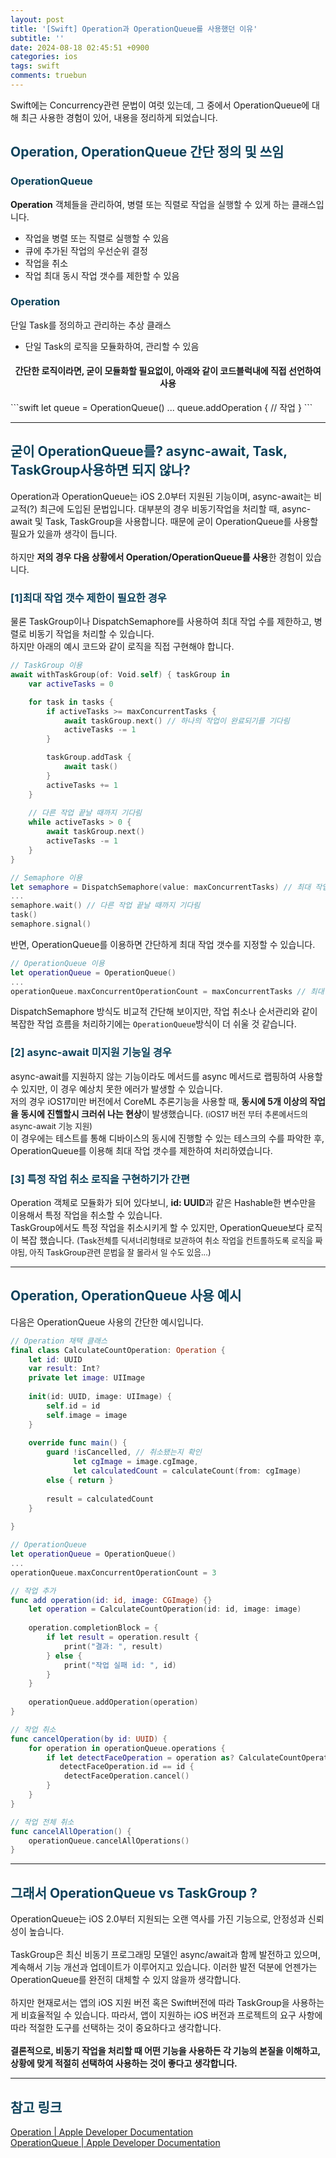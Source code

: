 ```yaml
---
layout: post
title: '[Swift] Operation과 OperationQueue를 사용했던 이유'
subtitle: ''
date: 2024-08-18 02:45:51 +0900
categories: ios
tags: swift
comments: truebun
---
```


Swift에는 Concurrency관련 문법이 여럿 있는데, 그 중에서 OperationQueue에 대해 최근 사용한 경험이 있어, 내용을 정리하게 되었습니다.<br>

<h2 style="color:#0e435c;">Operation, OperationQueue 간단 정의 및 쓰임</h2>
<h3 style="color:#0e435c;">OperationQueue</h3>
<b>Operation</b> 객체들을 관리하여, 병렬 또는 직렬로 작업을 실행할 수 있게 하는 클래스입니다.

* 작업을 병렬 또는 직렬로 실행할 수 있음
* 큐에 추가된 작업의 우선순위 결정
* 작업을 취소
* 작업 최대 동시 작업 갯수를 제한할 수 있음

<h3 style="color:#0e435c;">Operation</h3>
단일 Task를 정의하고 관리하는 추상 클래스

* 단일 Task의 로직을 모듈화하여, 관리할 수 있음

<h4 align="middle">간단한 로직이라면, 굳이 모듈화할 필요없이, 아래와 같이 코드블럭내에 직접 선언하여 사용</h4>
```swift
let queue = OperationQueue()
...
queue.addOperation {
    // 작업            
}
```

---

<h2 style="color:#0e435c;">굳이 OperationQueue를? async-await, Task, TaskGroup사용하면 되지 않나?</h2>

Operation과 OperationQueue는 iOS 2.0부터 지원된 기능이며, async-await는 비교적(?) 최근에 도입된 문법입니다. 대부분의 경우 비동기작업을 처리할 때, async-await 및 Task, TaskGroup을 사용합니다. 때문에 굳이 OperationQueue를 사용할 필요가 있을까 생각이 듭니다.<br>
<br>
하지만 <b class="green">저의 경우 다음 상황에서 Operation/OperationQueue를 사용</b>한 경험이 있습니다.

<h3 style="color:#0e435c;">[1]최대 작업 갯수 제한이 필요한 경우</h3>

물론 TaskGroup이나 DispatchSemaphore를 사용하여 최대 작업 수를 제한하고, 병렬로 비동기 작업을 처리할 수 있습니다.<br>
하지만 아래의 예시 코드와 같이 로직을 직접 구현해야 합니다.

```swift
// TaskGroup 이용
await withTaskGroup(of: Void.self) { taskGroup in
    var activeTasks = 0

    for task in tasks {
        if activeTasks >= maxConcurrentTasks {
            await taskGroup.next() // 하나의 작업이 완료되기를 기다림
            activeTasks -= 1
        }

        taskGroup.addTask {
            await task()
        }
        activeTasks += 1
    }
        
    // 다른 작업 끝날 때까지 기다림
    while activeTasks > 0 {
        await taskGroup.next()
        activeTasks -= 1
    }
}

// Semaphore 이용
let semaphore = DispatchSemaphore(value: maxConcurrentTasks) // 최대 작업 갯수 지정
...
semaphore.wait() // 다른 작업 끝날 때까지 기다림
task()
semaphore.signal()
```

반면, OperationQueue를 이용하면 간단하게 최대 작업 갯수를 지정할 수 있습니다.

```swift
// OperationQueue 이용
let operationQueue = OperationQueue()
...
operationQueue.maxConcurrentOperationCount = maxConcurrentTasks // 최대 작업 갯수 지정
```

DispatchSemaphore 방식도 비교적 간단해 보이지만, 작업 취소나 순서관리와 같이 복잡한 작업 흐름을 처리하기에는 `OperationQueue`방식이 더 쉬울 것 같습니다.

<h3 style="color:#0e435c;">[2] async-await 미지원 기능일 경우</h3>
async-await를 지원하지 않는 기능이라도 메서드를 async 메서드로 랩핑하여 사용할 수 있지만, 이 경우 <rd>예상치 못한 에러가 발생</rd>할 수 있습니다.<br>
저의 경우 iOS17미만 버전에서 CoreML 추론기능을 사용할 때, <b>동시에 5개 이상의 작업을 동시에 진핼할시 크러쉬 나는 현상</b>이 발생했습니다.
<span style="font-size:90%">(iOS17 버전 부터 추론메서드의 async-await 기능 지원)</span><br>
이 경우에는 테스트를 통해 디바이스의 동시에 진행할 수 있는 테스크의 수를 파악한 후, OperationQueue를 이용해 최대 작업 갯수를 제한하여 처리하였습니다.<br>

<h3 style="color:#0e435c;">[3] 특정 작업 취소 로직을 구현하기가 간편</h3>
Operation 객체로 모듈화가 되어 있다보니, <b class="purple">id: UUID</b>과 같은 Hashable한 변수만을 이용해서 특정 작업을 취소할 수 있습니다.<br>
TaskGroup에서도 특정 작업을 취소시키게 할 수 있지만, OperationQueue보다 로직이 복잡 했습니다. <span style="font-size:90%">(Task전체를 딕셔너리형태로 보관하여 취소 작업을 컨트롤하도록 로직을 짜야됨, 아직 TaskGroup관련 문법을 잘 몰라서 일 수도 있음...)</span>

---

<h2 style="color:#0e435c;">Operation, OperationQueue 사용 예시</h2>

다음은 OperationQueue 사용의 간단한 예시입니다.<br>

```swift
// Operation 채택 클래스
final class CalculateCountOperation: Operation {
    let id: UUID
    var result: Int?
    private let image: UIImage
    
    init(id: UUID, image: UIImage) {
        self.id = id
        self.image = image
    }
    
    override func main() {
        guard !isCancelled, // 취소됐는지 확인
              let cgImage = image.cgImage,
              let calculatedCount = calculateCount(from: cgImage)
        else { return }
        
        result = calculatedCount
    }
    
}

// OperationQueue
let operationQueue = OperationQueue()
...
operationQueue.maxConcurrentOperationCount = 3

// 작업 추가
func add operation(id: id, image: CGImage) {}
    let operation = CalculateCountOperation(id: id, image: image)
            
    operation.completionBlock = {
        if let result = operation.result {
            print("결과: ", result)
        } else {
            print("작업 실패 id: ", id)
        }
    }
            
    operationQueue.addOperation(operation)
}

// 작업 취소
func cancelOperation(by id: UUID) {
    for operation in operationQueue.operations {
        if let detectFaceOperation = operation as? CalculateCountOperation,
           detectFaceOperation.id == id {
            detectFaceOperation.cancel()
        }
    }
}

// 작업 전체 취소
func cancelAllOperation() {
    operationQueue.cancelAllOperations()
}
```

---

<h2 style="color:#0e435c;">그래서 OperationQueue vs TaskGroup ?</h2>
OperationQueue는 iOS 2.0부터 지원되는 오랜 역사를 가진 기능으로, 안정성과 신뢰성이 높습니다.<br>
<br>
TaskGroup은 최신 비동기 프로그래밍 모델인 async/await과 함께 발전하고 있으며, 계속해서 기능 개선과 업데이트가 이루어지고 있습니다. 이러한 발전 덕분에 언젠가는 OperationQueue를 완전히 대체할 수 있지 않을까 생각합니다.<br>
<br>
하지만 현재로서는 앱의 iOS 지원 버전 혹은 Swift버전에 따라 TaskGroup을 사용하는게 비효율적일 수 있습니다. 따라서, 앱이 지원하는 iOS 버전과 프로젝트의 요구 사항에 따라 적절한 도구를 선택하는 것이 중요하다고 생각합니다.<br>
<br>
<b>결론적으로, 비동기 작업을 처리할 때 어떤 기능을 사용하든 각 기능의 본질을 이해하고, 상황에 맞게 적절히 선택하여 사용하는 것이 좋다고 생각합니다.</b>

---

<h2 style="color:#0e435c;">참고 링크</h2>

<a href="https://developer.apple.com/documentation/foundation/operation">Operation | Apple Developer Documentation</a><br>
<a href="https://developer.apple.com/documentation/foundation/operationqueue">OperationQueue | Apple Developer Documentation</a><br>